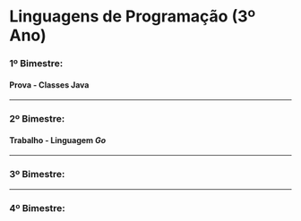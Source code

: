 # Linguagens de Programação (3º Ano)

### 1º Bimestre:
#### Prova - Classes Java

-----

### 2º Bimestre:
#### Trabalho - Linguagem *Go*

-----

### 3º Bimestre:

-----

### 4º Bimestre:
